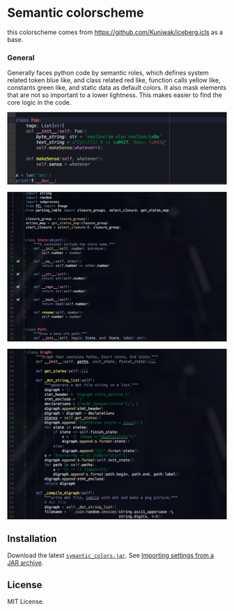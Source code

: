 Semantic colorscheme 
=====================

this colorscheme comes from https://github.com/Kuniwak/iceberg.icls as a base.

### General

Generally faces python code by semantic roles, which defines system related token blue like, and class related red like, function calls yellow like, constants green like, and static data as default colors. It also mask elements that are not so important to a lower lightness. This makes easier to find the core logic in the code.

![](shortcut1.png)

![](shortcut2.png)

![](shortcut3.png)


Installation
------------

Download the latest [`symantic_colors.jar`](https://github.com/dannyvi/pycharm-semantic-colorscheme
).
See [Importing settings from a JAR archive](https://www.jetbrains.com/help/idea/2016.3/exporting-and-importing-settings.html#d2139467e55).


License
-------

MIT License. 

